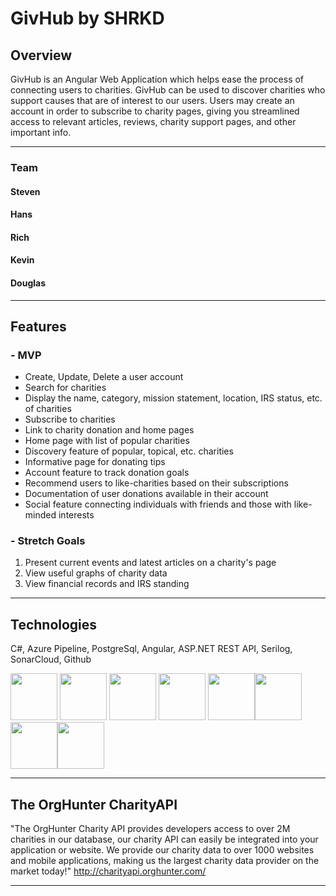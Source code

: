 # GivHub by SHRKD
## Overview
GivHub is an Angular Web Application which helps ease the process of connecting users to charities. GivHub can be used to discover charities who support causes that are of interest to our users. Users may create an account in order to subscribe to charity pages, giving you streamlined access to relevant articles, reviews, charity support pages, and other important info.  
***
### Team
#### Steven
#### Hans
#### Rich
#### Kevin
#### Douglas
***
## Features
### - MVP
- Create, Update, Delete a user account
- Search for charities
- Display the name, category, mission statement, location, IRS status, etc. of charities
- Subscribe to charities
- Link to charity donation and home pages
- Home page with list of popular charities
- Discovery feature of popular, topical, etc. charities
- Informative page for donating tips
- Account feature to track donation goals
- Recommend users to like-charities based on their subscriptions
- Documentation of user donations available in their account
- Social feature connecting individuals with friends and those with like-minded interests
### - Stretch Goals
1) Present current events and latest articles on a charity's page
2) View useful graphs of charity data
3) View financial  records and IRS standing
***
## Technologies
C#, Azure Pipeline, PostgreSql, Angular, ASP.NET REST API, Serilog, SonarCloud, Github

<img src="https://github.com/210215-USF-NET/GivHub-By-SHRKD/blob/Readme/SHRKD_GivHub/SHRKD_GivHub/Images/c%23_logo.png" height=75 width=75> <img src="https://github.com/210215-USF-NET/GivHub-By-SHRKD/blob/Readme/SHRKD_GivHub/SHRKD_GivHub/Images/Azure-Devops_logo.png" height=75 width=75> <img src="https://github.com/210215-USF-NET/GivHub-By-SHRKD/blob/Readme/SHRKD_GivHub/SHRKD_GivHub/Images/Angular_logo.png" height=75 width=75> <img src="https://github.com/210215-USF-NET/GivHub-By-SHRKD/blob/Readme/SHRKD_GivHub/SHRKD_GivHub/Images/PostgreSql_logo.png" height=75 width=75>
<img src="https://github.com/210215-USF-NET/GivHub-By-SHRKD/blob/Readme/SHRKD_GivHub/SHRKD_GivHub/Images/Serilog_logo.png" height=75 width=75><img src="https://github.com/210215-USF-NET/GivHub-By-SHRKD/blob/Readme/SHRKD_GivHub/SHRKD_GivHub/Images/sonarcloud_logo.png" height=75 width=75><img src="https://github.com/210215-USF-NET/GivHub-By-SHRKD/blob/Readme/SHRKD_GivHub/SHRKD_GivHub/Images/github_logo.png" height=75 width=75><img src="https://github.com/210215-USF-NET/GivHub-By-SHRKD/blob/Readme/SHRKD_GivHub/SHRKD_GivHub/Images/ASP.NET_logo.png" height=75 width=75>

***
## The OrgHunter CharityAPI
"The OrgHunter Charity API provides developers access to over 2M charities in our database, our charity API can easily be integrated into your application or website. We provide our charity data to over 1000 websites and mobile applications, making us the largest charity data provider on the market today!"
http://charityapi.orghunter.com/
***
